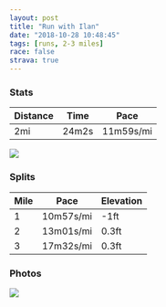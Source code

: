 ```yaml
---
layout: post
title: "Run with Ilan"
date: "2018-10-28 10:48:45"
tags: [runs, 2-3 miles]
race: false
strava: true
---
```


### Stats

| Distance | Time | Pace |
|----------|------|------|
|2mi|24m2s|11m59s/mi|

<img src='https://maps.googleapis.com/maps/api/staticmap?maptype=roadmap&path=enc:i_vwFfhtbMg@hFnAgDuAUCbEnAeD{@m@m@nCf@x@|@qCq@cAo@jDh@`@z@yC}@q@q@fDt@l@t@_Dq@c@g@~DfB}Cg@y@w@dEvBuCiA[y@dCj@~@fAwDm@]iAdDn@fAxAqD{@k@aAnCp@hAz@yE{BdCnAx@XeE&key=AIzaSyC1MId7bFpkLXNAaYhBSTb8jLyiSqzbDtM&size=800x800&markers=color:yellow|label:S|40.75013,-74.00084&markers=color:green|label:F|40.74996999999999,-74.00097000000002'>

### Splits

| Mile | Pace | Elevation |
|------|------|-----------|
|1|10m57s/mi|-1ft|
|2|13m01s/mi|0.3ft|
|3|17m32s/mi|0.3ft|

### Photos
<img src='https://dgtzuqphqg23d.cloudfront.net/lOnglm5w7caqQm6VcWqktvun8WUs_7M7arycYP_rUEs-577x768.jpg'>

